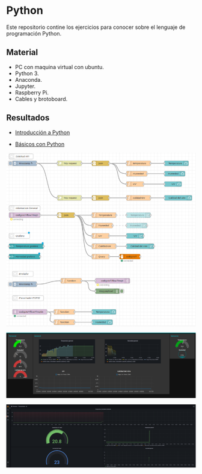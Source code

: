 # Python

Este repositorio contine los ejercicios para conocer sobre el lenguaje de programación Python.  


## Material

- PC con maquina virtual con ubuntu.
- Python 3.
- Anaconda.
- Jupyter.
- Raspberry Pi.
- Cables y brotoboard.

## Resultados

- [Introducción a Python]() 

- [Básicos con Python]() 

![Flow 7](https://github.com/angelumoca21/SamsungInnovationCampus/blob/main/flow7/imagenes/flow7.png)

![Flow 7 Dashboard](https://github.com/angelumoca21/SamsungInnovationCampus/blob/main/flow7/imagenes/flow7dash.png)

![Flow 7 Grafana](https://github.com/angelumoca21/SamsungInnovationCampus/blob/main/flow7/imagenes/flow7Grafana.png)